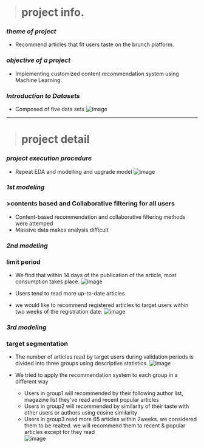 ># project info.
### *theme of project*
- Recommend articles that fit users taste on the brunch platform.

### *objective of a project*
- Implementing customized content recommendation system using Machine Learning.

### *Introduction to Datasets*
- Composed of five data sets
![image](https://user-images.githubusercontent.com/67793544/99050458-73744f80-25db-11eb-8b2e-d2048c17b560.png)
---
># project detail
### *project execution procedure*
- Repeat EDA and modelling and upgrade model
![image](https://user-images.githubusercontent.com/67793544/99053243-42484f00-25dc-11eb-8b86-086df3ee3255.png)

### *1st modeling* 
### >contents based and Collaborative filtering for all users
- Content-based recommendation and collaborative filtering methods were attemped
- Massive data makes analysis difficult

### *2nd modeling*
### limit period
- We find that within 14 days of the publication of the article, most consumption takes place.
![image](https://user-images.githubusercontent.com/67793544/99056115-2db88680-25dd-11eb-88dc-ddceabd6c51a.png)

- Users tend to read more up-to-date articles
- we would like to recommend registered articles to target users within two weeks of the registration date.
![image](https://user-images.githubusercontent.com/67793544/99056624-ec74a680-25dd-11eb-9dfb-a1252c81d16a.png)

### *3rd modeling*
### target segmentation
- The number of articles read by target users during validation periods is divided into three groups using descriptive statistics.
![image](https://user-images.githubusercontent.com/67793544/99057742-8e48c300-25df-11eb-84e7-9d412f52f67f.png)

- We tried to apply the recommendation system to each group in a different way   
  - Users in group1 will recommended by their following author list, magazine list they've read and recent popular articles   
  - Users in group2 will recommended by similarity of their taste with other users or authors using cosine similarity   
  - Users in group3 read more 65 articles within 2weeks. we considered them to be realted. we will recommend them to recent & popular articles except for they read   
![image](https://user-images.githubusercontent.com/67793544/99058061-00210c80-25e0-11eb-97f4-e789dbcb8063.png)
